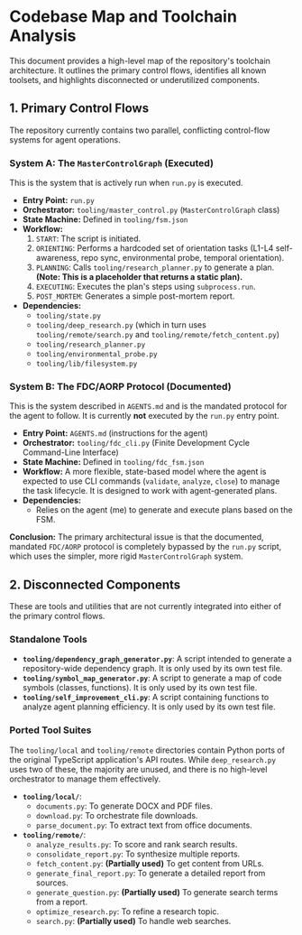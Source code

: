 # Codebase Map and Toolchain Analysis

This document provides a high-level map of the repository's toolchain architecture. It outlines the primary control flows, identifies all known toolsets, and highlights disconnected or underutilized components.

## 1. Primary Control Flows

The repository currently contains two parallel, conflicting control-flow systems for agent operations.

### System A: The `MasterControlGraph` (Executed)

This is the system that is actively run when `run.py` is executed.

*   **Entry Point:** `run.py`
*   **Orchestrator:** `tooling/master_control.py` (`MasterControlGraph` class)
*   **State Machine:** Defined in `tooling/fsm.json`
*   **Workflow:**
    1.  `START`: The script is initiated.
    2.  `ORIENTING`: Performs a hardcoded set of orientation tasks (L1-L4 self-awareness, repo sync, environmental probe, temporal orientation).
    3.  `PLANNING`: Calls `tooling/research_planner.py` to generate a plan. **(Note: This is a placeholder that returns a static plan).**
    4.  `EXECUTING`: Executes the plan's steps using `subprocess.run`.
    5.  `POST_MORTEM`: Generates a simple post-mortem report.
*   **Dependencies:**
    *   `tooling/state.py`
    *   `tooling/deep_research.py` (which in turn uses `tooling/remote/search.py` and `tooling/remote/fetch_content.py`)
    *   `tooling/research_planner.py`
    *   `tooling/environmental_probe.py`
    *   `tooling/lib/filesystem.py`

### System B: The FDC/AORP Protocol (Documented)

This is the system described in `AGENTS.md` and is the mandated protocol for the agent to follow. It is currently **not** executed by the `run.py` entry point.

*   **Entry Point:** `AGENTS.md` (instructions for the agent)
*   **Orchestrator:** `tooling/fdc_cli.py` (Finite Development Cycle Command-Line Interface)
*   **State Machine:** Defined in `tooling/fdc_fsm.json`
*   **Workflow:** A more flexible, state-based model where the agent is expected to use CLI commands (`validate`, `analyze`, `close`) to manage the task lifecycle. It is designed to work with agent-generated plans.
*   **Dependencies:**
    *   Relies on the agent (me) to generate and execute plans based on the FSM.

**Conclusion:** The primary architectural issue is that the documented, mandated `FDC/AORP` protocol is completely bypassed by the `run.py` script, which uses the simpler, more rigid `MasterControlGraph` system.

## 2. Disconnected Components

These are tools and utilities that are not currently integrated into either of the primary control flows.

### Standalone Tools
*   **`tooling/dependency_graph_generator.py`**: A script intended to generate a repository-wide dependency graph. It is only used by its own test file.
*   **`tooling/symbol_map_generator.py`**: A script to generate a map of code symbols (classes, functions). It is only used by its own test file.
*   **`tooling/self_improvement_cli.py`**: A script containing functions to analyze agent planning efficiency. It is only used by its own test file.

### Ported Tool Suites

The `tooling/local` and `tooling/remote` directories contain Python ports of the original TypeScript application's API routes. While `deep_research.py` uses two of these, the majority are unused, and there is no high-level orchestrator to manage them effectively.

*   **`tooling/local/`**:
    *   `documents.py`: To generate DOCX and PDF files.
    *   `download.py`: To orchestrate file downloads.
    *   `parse_document.py`: To extract text from office documents.
*   **`tooling/remote/`**:
    *   `analyze_results.py`: To score and rank search results.
    *   `consolidate_report.py`: To synthesize multiple reports.
    *   `fetch_content.py`: **(Partially used)** To get content from URLs.
    *   `generate_final_report.py`: To generate a detailed report from sources.
    *   `generate_question.py`: **(Partially used)** To generate search terms from a report.
    *   `optimize_research.py`: To refine a research topic.
    *   `search.py`: **(Partially used)** To handle web searches.